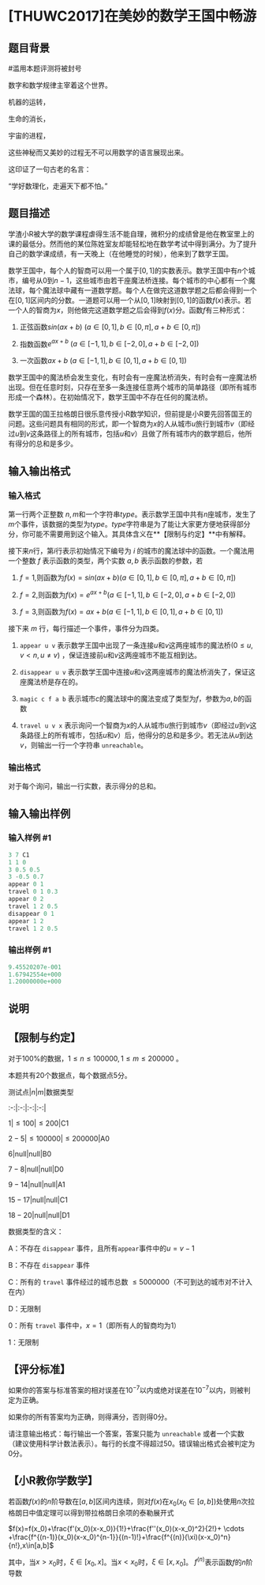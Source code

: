 # [THUWC2017]在美妙的数学王国中畅游

## 题目背景

#滥用本题评测将被封号

数字和数学规律主宰着这个世界。

机器的运转，

生命的消长，

宇宙的进程，

这些神秘而又美妙的过程无不可以用数学的语言展现出来。

这印证了一句古老的名言：

“学好数理化，走遍天下都不怕。”

## 题目描述

学渣小R被大学的数学课程虐得生活不能自理，微积分的成绩曾是他在教室里上的课的最低分。然而他的某位陈姓室友却能轻松地在数学考试中得到满分。为了提升自己的数学课成绩，有一天晚上（在他睡觉的时候），他来到了数学王国。

数学王国中，每个人的智商可以用一个属于$[0,1]$的实数表示。数学王国中有$n$个城市，编号从$0$到$n-1$，这些城市由若干座魔法桥连接。每个城市的中心都有一个魔法球，每个魔法球中藏有一道数学题。每个人在做完这道数学题之后都会得到一个在$[0,1]$区间内的分数。一道题可以用一个从$[0,1]$映射到$[0,1]$的函数$f(x)$表示。若一个人的智商为$x$，则他做完这道数学题之后会得到$f(x)$分。函数$f$有三种形式：

1. 正弦函数$sin(a x + b)\ (a \in [0,1], b \in [0,\pi],a+b\in[0,\pi])$

2. 指数函数$e^{ax+b}\ (a\in [-1,1], b\in [-2,0], a+b\in [-2,0])$

3. 一次函数$ax + b\ (a\in [-1,1],b\in[0,1],a+b\in [0,1])$

数学王国中的魔法桥会发生变化，有时会有一座魔法桥消失，有时会有一座魔法桥出现。但在任意时刻，只存在至多一条连接任意两个城市的简单路径（即所有城市形成一个森林）。在初始情况下，数学王国中不存在任何的魔法桥。

数学王国的国王拉格朗日很乐意传授小R数学知识，但前提是小R要先回答国王的问题。这些问题具有相同的形式，即一个智商为$x$的人从城市$u$旅行到城市$v$（即经过$u$到$v$这条路径上的所有城市，包括$u$和$v$）且做了所有城市内的数学题后，他所有得分的总和是多少。

## 输入输出格式

### 输入格式

第一行两个正整数 $n,m$和一个字符串$type$。表示数学王国中共有$n$座城市，发生了$m$个事件，该数据的类型为$type$。$type$字符串是为了能让大家更方便地获得部分分，你可能不需要用到这个输入。其具体含义在**【限制与约定】**中有解释。

接下来$n$行，第$i$行表示初始情况下编号为 $i$ 的城市的魔法球中的函数。一个魔法用一个整数 $f$ 表示函数的类型，两个实数 $a,b$ 表示函数的参数，若

1. $f=1$,则函数为$f(x)=sin(ax+b)(a \in [0,1], b \in [0,\pi],a+b\in[0,\pi])$

2. $f=2$,则函数为$f(x)=e^{ax+b}(a\in[-1,1],b\in[-2,0],a+b\in[-2,0])$

3. $f=3$,则函数为$f(x)=ax+b(a\in[-1,1],b\in[0,1],a+b\in[0,1])$

接下来 $m$ 行，每行描述一个事件，事件分为四类。

1. `appear u v` 表示数学王国中出现了一条连接$u$和$v$这两座城市的魔法桥$(0\le u,v < n, u\ne v)$ ，保证连接前$u$和$v$这两座城市不能互相到达。

2. `disappear u v` 表示数学王国中连接$u$和$v$这两座城市的魔法桥消失了，保证这座魔法桥是存在的。

3. `magic c f a b` 表示城市$c$的魔法球中的魔法变成了类型为$f$，参数为$a,b$的函数

4. `travel u v x` 表示询问一个智商为$x$的人从城市$u$旅行到城市$v$（即经过$u$到$v$这条路径上的所有城市，包括$u$和$v$）后，他得分的总和是多少。若无法从$u$到达$v$，则输出一行一个字符串 `unreachable`。

### 输出格式

对于每个询问，输出一行实数，表示得分的总和。

## 输入输出样例

### 输入样例 #1

```cpp
3 7 C1
1 1 0
3 0.5 0.5
3 -0.5 0.7
appear 0 1
travel 0 1 0.3
appear 0 2
travel 1 2 0.5
disappear 0 1
appear 1 2
travel 1 2 0.5
```


### 输出样例 #1

```cpp
9.45520207e-001
1.67942554e+000
1.20000000e+000
```


## 说明

## 【限制与约定】

对于100%的数据，$1\le n\le 100000, 1\le m \le 200000$ 。

本题共有20个数据点，每个数据点5分。

测试点|$n$|$m$|数据类型

:-:|:-:|:-:|:-:|

$1$|$\leq 100$|$\leq 200$|C1

$2-5$|$\leq 100000$|$\leq 200000$|A0

$6$|null|null|B0

$7-8$|null|null|D0

$9-14$|null|null|A1

$15-17$|null|null|C1

$18-20$|null|null|D1

数据类型的含义：

A：不存在 `disappear` 事件，且所有`appear`事件中的$u=v-1$

B：不存在 `disappear` 事件

C：所有的 `travel` 事件经过的城市总数 $\le 5000000$（不可到达的城市对不计入在内）

D：无限制

0：所有 `travel` 事件中，$x=1$（即所有人的智商均为$1$）

1：无限制

## 【评分标准】

如果你的答案与标准答案的相对误差在$10^{-7}$以内或绝对误差在$10^{-7}$以内，则被判定为正确。

如果你的所有答案均为正确，则得满分，否则得0分。

请注意输出格式：每行输出一个答案，答案只能为 `unreachable` 或者一个实数（建议使用科学计数法表示）。每行的长度不得超过50。错误输出格式会被判定为0分。

## 【小R教你学数学】

若函数$f(x)$的$n$阶导数在$[a,b]$区间内连续，则对$f(x)$在$x_0(x_0\in[a,b])$处使用$n$次拉格朗日中值定理可以得到带拉格朗日余项的泰勒展开式

$f(x)=f(x_0)+\frac{f'(x_0)(x-x_0)}{1!}+\frac{f''(x_0)(x-x_0)^2}{2!}+ \cdots +\frac{f^{(n-1)}(x_0)(x-x_0)^{n-1}}{(n-1)!}+\frac{f^{(n)}(\xi)(x-x_0)^n}{n!},x\in[a,b]$

其中，当$x>x_0$时，$\xi\in[x_0,x]$。当$x<x_0$时，$\xi\in[x,x_0]$。 $f^{(n)}$表示函数$f$的$n$阶导数


